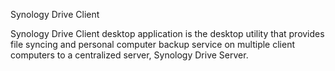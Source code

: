 Synology Drive Client

Synology Drive Client desktop application is the desktop utility that provides file syncing and personal computer backup service on multiple client computers to a centralized server, Synology Drive Server.